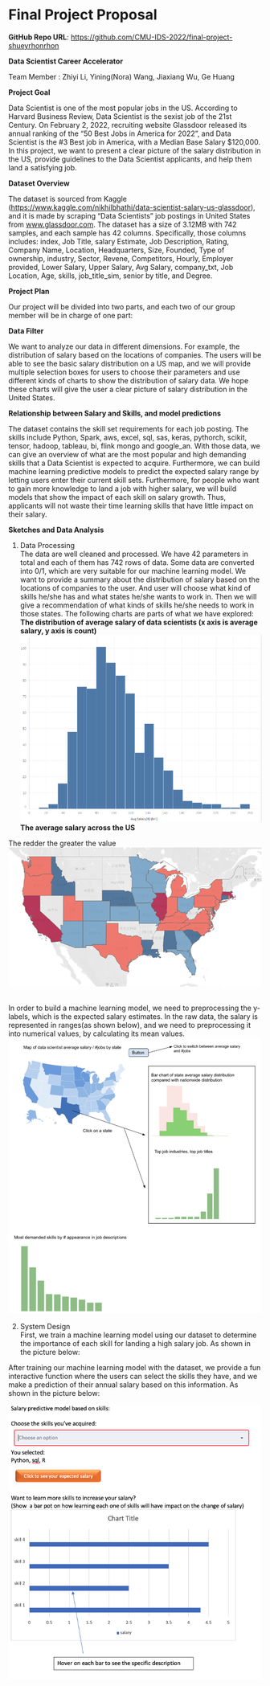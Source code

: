 # Final Project Proposal

**GitHub Repo URL**: https://github.com/CMU-IDS-2022/final-project-shueyrhonrhon

**Data Scientist Career Accelerator**

Team Member : Zhiyi Li, Yining(Nora) Wang, Jiaxiang Wu, Ge Huang

**Project Goal**

Data Scientist is one of the most popular jobs in the US. According to Harvard Business Review, Data Scientist is the sexist job of the 21st Century. On February 2, 2022, recruiting website Glassdoor released its annual ranking of the “50 Best Jobs in America for 2022”, and Data Scientist is the #3 Best job in America, with a Median Base Salary $120,000. In this project, we want to present a clear picture of the salary distribution in the US, provide guidelines to the Data Scientist applicants, and help them land a satisfying job.

**Dataset Overview**

The dataset is sourced from Kaggle (https://www.kaggle.com/nikhilbhathi/data-scientist-salary-us-glassdoor), and it is made by scraping “Data Scientists” job postings in United States from www.glassdoor.com. The dataset has a size of 3.12MB with 742 samples, and each sample has 42 columns. Specifically, those columns includes: index, Job Title, salary Estimate, Job Description, Rating, Company Name, Location, Headquarters, Size, Founded, Type of ownership, industry, Sector, Revene, Competitors, Hourly, Employer provided, Lower Salary, Upper Salary, Avg Salary, company_txt, Job Location, Age, skills, job_title_sim, senior by title, and Degree.


**Project Plan**

Our project will be divided into two parts, and each two of our group member will be in charge of one part: 

**Data Filter**

We want to analyze our data in different dimensions. For example, the distribution of   salary based on the locations of companies. The users will be able to see the basic salary distribution on a US map, and we will provide multiple selection boxes for users to choose their parameters and use different kinds of charts to show the distribution of salary data. We hope these charts will give the user a clear picture of salary distribution in the United States.

**Relationship between Salary and Skills, and model predictions**

The dataset contains the skill set requirements for each job posting. The skills include Python, Spark, aws, excel, sql, sas, keras, pythorch, scikit, tensor, hadoop, tableau, bi, flink mongo and google_an. With those data, we can give an overview of what are the most popular and high demanding skills that a Data Scientist is expected to acquire. Furthermore, we can build machine learning predictive models to predict the expected salary range by letting users enter their current skill sets. Furthermore, for people who want to gain more knowledge to land a job with higher salary, we will build models that show the impact of each skill on salary growth. Thus, applicants will not waste their time learning skills that have little impact on their salary.

**Sketches and Data Analysis**
1. Data Processing\
The data are well cleaned and processed. We have 42 parameters in total and each of them has 742 rows of data. Some data are converted into 0/1, which are very suitable for our machine learning model. We want to provide a summary about the distribution of   salary based on the locations of companies to the user. And user will choose what kind of skills he/she has and what states he/she wants to work in. Then we will give a recommendation of what kinds of skills he/she needs to work in those states. The following charts are parts of what we have explored:
**The distribution of average salary of data scientists
(x axis is average salary, y axis is count)**
![](/images/national_avg_salary.png)
**The average salary across the US**

The redder the greater the value
![a map](/images/nation_salary_map.png)

\
In order to build a machine learning model, we need to preprocessing the y-labels, which is the expected salary estimates. In the raw data, the salary is represented in ranges(as shown below), and we need to preprocessing it into numerical values, by calculating its mean values. 
![A sketch](/images/sketch_map.png)

2. System Design
\
First, we train a machine learning model using our dataset to determine the importance of each skill for landing a high salary job. As shown in the picture below:

After training our machine learning model with the dataset, we provide a fun interactive function where the users can select the skills they have, and we make a prediction of their annual salary based on this information. As shown in the picture below:


![A sketch](/images/model_prediction_sketch.png)
